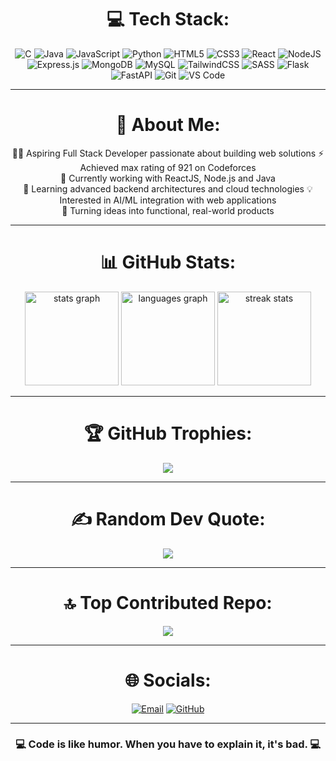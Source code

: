 <div align="center">

# 💻 Tech Stack:
![C](https://img.shields.io/badge/c-%2300599C.svg?style=for-the-badge&logo=c&logoColor=white) 
![Java](https://img.shields.io/badge/java-%23ED8B00.svg?style=for-the-badge&logo=openjdk&logoColor=white)
![JavaScript](https://img.shields.io/badge/javascript-%23323330.svg?style=for-the-badge&logo=javascript&logoColor=%23F7DF1E) 
![Python](https://img.shields.io/badge/python-3670A0?style=for-the-badge&logo=python&logoColor=ffdd54) 
![HTML5](https://img.shields.io/badge/html5-%23E34F26.svg?style=for-the-badge&logo=html5&logoColor=white)
![CSS3](https://img.shields.io/badge/css3-%231572B6.svg?style=for-the-badge&logo=css3&logoColor=white) 
![React](https://img.shields.io/badge/react-%2320232a.svg?style=for-the-badge&logo=react&logoColor=%2361DAFB)
![NodeJS](https://img.shields.io/badge/node.js-6DA55F?style=for-the-badge&logo=node.js&logoColor=white)
![Express.js](https://img.shields.io/badge/express.js-%23404d59.svg?style=for-the-badge&logo=express&logoColor=%2361DAFB)
![MongoDB](https://img.shields.io/badge/MongoDB-%234ea94b.svg?style=for-the-badge&logo=mongodb&logoColor=white) 
![MySQL](https://img.shields.io/badge/mysql-4479A1.svg?style=for-the-badge&logo=mysql&logoColor=white)
![TailwindCSS](https://img.shields.io/badge/tailwindcss-%2338B2AC.svg?style=for-the-badge&logo=tailwind-css&logoColor=white)
![SASS](https://img.shields.io/badge/SASS-hotpink.svg?style=for-the-badge&logo=SASS&logoColor=white)
![Flask](https://img.shields.io/badge/flask-%23000.svg?style=for-the-badge&logo=flask&logoColor=white)
![FastAPI](https://img.shields.io/badge/FastAPI-005571?style=for-the-badge&logo=fastapi)
![Git](https://img.shields.io/badge/git-%23F05033.svg?style=for-the-badge&logo=git&logoColor=white)
![VS Code](https://img.shields.io/badge/VS%20Code-0078d7.svg?style=for-the-badge&logo=visual-studio-code&logoColor=white)

---

# 💫 About Me:
👨‍💻 Aspiring Full Stack Developer passionate about building web solutions 
⚡ Achieved max rating of 921 on Codeforces  
🔭 Currently working with ReactJS, Node.js and Java  
🌱 Learning advanced backend architectures and cloud technologies
💡 Interested in AI/ML integration with web applications  
🚀 Turning ideas into functional, real-world products

---

# 📊 GitHub Stats:
<img src="https://github-readme-stats.vercel.app/api?username=yeetcoder777&theme=dark&hide_border=false&include_all_commits=false&count_private=false" height="150" alt="stats graph" />
<img src="https://github-readme-stats.vercel.app/api/top-langs/?username=yeetcoder777&theme=dark&hide_border=false&include_all_commits=false&count_private=false&layout=compact" height="150" alt="languages graph" />
<img src="https://github-readme-streak-stats.herokuapp.com/?user=yeetcoder777&theme=dark&hide_border=false" height="150" alt="streak stats" />

---

# 🏆 GitHub Trophies:
<img src="https://github-profile-trophy.vercel.app/?username=yeetcoder777&theme=apprentice&no-frame=false&no-bg=false&margin-w=4" />

---

# ✍️ Random Dev Quote:
<img src="https://quotes-github-readme.vercel.app/api?type=horizontal&theme=dark" />

---

# 🔝 Top Contributed Repo:
<img src="https://github-contributor-stats.vercel.app/api?username=yeetcoder777&limit=5&theme=dark&combine_all_yearly_contributions=true" />

---

# 🌐 Socials:
[![Email](https://img.shields.io/badge/Email-D14836?logo=gmail&logoColor=white)](mailto:siddheshtodi@gmail.com)
[![GitHub](https://img.shields.io/badge/GitHub-181717?logo=github&logoColor=white)](https://github.com/yeetcoder777)

---

<div align="center">

### 💻 **Code is like humor. When you have to explain it, it's bad.** 💻
